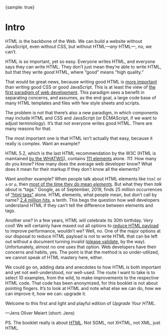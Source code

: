 {sample: true}
# Intro

HTML is the backbone of the Web. We can build a website without JavaScript, even without CSS, but without HTML—_any_ HTML—, no, we can’t.

HTML is so important, yet so easy. Everyone writes HTML, and everyone says they can write HTML. They don’t just mean they’re able to write HTML, but that they write _good_ HTML, where “good” means “high quality.”

That would be great news, because writing good HTML is [more important](https://meiert.com/blog/rules-for-html/) than writing good CSS or good JavaScript. This is at least the view of [the first paradigm of web development](https://meiert.com/blog/two-paradigms/). This paradigm sees a benefit in separating concerns, and assumes, as the end goal, a large code base of many HTML templates and files with few style sheets and scripts.

The problem is not that there’s also a new paradigm, in which components may include HTML and CSS and JavaScript (or ECMAScript, if we want to adjust terminology). It’s that _not_ everyone writes good HTML. There are many reasons for that.

The most important one is that HTML isn’t actually that easy, because it really is complex. Want an example?

HTML 5.2, which is the last HTML recommendation by the W3C (HTML is maintained [by the WHATWG](https://spec.whatwg.org/)), contains [111 elements](https://meiert.com/en/indices/html-elements/) alone. _111._ How many do you know? How many does the average web developer know? What does it mean for their markup if they don’t know all the elements?

Want another example? When people talk about HTML elements like `html` or `a` or `p`, then [most of the time they do mean _elements_](https://www.456bereastreet.com/archive/200508/html_tags_vs_elements_vs_attributes/). But what they then _talk about_ is “tags.” Google, as of September, 2019, finds 25 million occurrences of [“html tags”](https://www.google.com/search?q="html+tags") alone. HTML elements, what people mean, but don’t call by name? [2.4 million hits](https://www.google.com/search?q="html+elements"), a tenth. This begs the question how well developers understand HTML if they can’t tell the difference between elements and tags.

Another one? In a few years, HTML will celebrate its 30th birthday. Very cool! We will certainly have maxed out all options to [reduce HTML payload](https://meiert.com/blog/html-performance/) to improve performance, wouldn’t we? Well, no. One of the major options at our disposal to reduce HTML payload is not to write HTML that can be left out without a document turning invalid ([please validate](https://meiert.com/blog/about-validation/), by the way). Unfortunately, almost no one uses that option. Web developers have their concerns and habits, yes. The point is that the method is so under-utilized, we cannot speak of HTML mastery here, either.

We could go on, adding data and anecdotes to how HTML is both important and yet not well-understood, nor well-used. The route I want to take is to select 10 examples, from the wild, to make improvements to the respective HTML code. That code has been anonymized, for this booklet is not about pointing fingers. It’s to look at HTML and note what else we can do, how we can improve it, how we can: upgrade it.

Welcome to this first and light and playful edition of _Upgrade Your HTML_.

—Jens Oliver Meiert (short: Jens)

PS.
The booklet really is about [HTML](https://html.spec.whatwg.org/multipage/). Not SGML, not XHTML, not XML, just HTML.